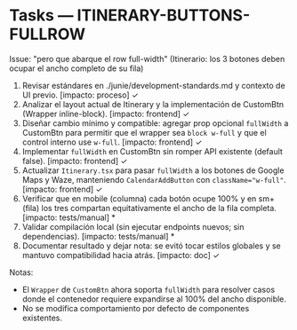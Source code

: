 # Tasks — ITINERARY-BUTTONS-FULLROW

Issue: "pero que abarque el row full-width" (Itinerario: los 3 botones deben ocupar el ancho completo de su fila)

1. Revisar estándares en ./junie/development-standards.md y contexto de UI previo. [impacto: proceso] ✓
2. Analizar el layout actual de Itinerary y la implementación de CustomBtn (Wrapper inline-block). [impacto: frontend] ✓
3. Diseñar cambio mínimo y compatible: agregar prop opcional `fullWidth` a CustomBtn para permitir que el wrapper sea `block w-full` y que el control interno use `w-full`. [impacto: frontend] ✓
4. Implementar `fullWidth` en CustomBtn sin romper API existente (default false). [impacto: frontend] ✓
5. Actualizar `Itinerary.tsx` para pasar `fullWidth` a los botones de Google Maps y Waze, manteniendo `CalendarAddButton` con `className="w-full"`. [impacto: frontend] ✓
6. Verificar que en mobile (columna) cada botón ocupe 100% y en sm+ (fila) los tres compartan equitativamente el ancho de la fila completa. [impacto: tests/manual] *
7. Validar compilación local (sin ejecutar endpoints nuevos; sin dependencias). [impacto: tests/manual] *
8. Documentar resultado y dejar nota: se evitó tocar estilos globales y se mantuvo compatibilidad hacia atrás. [impacto: doc] ✓

Notas:
- El `Wrapper` de `CustomBtn` ahora soporta `fullWidth` para resolver casos donde el contenedor requiere expandirse al 100% del ancho disponible.
- No se modifica comportamiento por defecto de componentes existentes.
